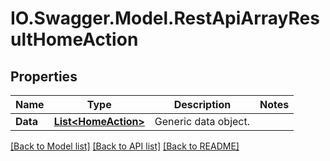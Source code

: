 # IO.Swagger.Model.RestApiArrayResultHomeAction
## Properties

Name | Type | Description | Notes
------------ | ------------- | ------------- | -------------
**Data** | [**List&lt;HomeAction&gt;**](HomeAction.md) | Generic data object. | 

[[Back to Model list]](../README.md#documentation-for-models) [[Back to API list]](../README.md#documentation-for-api-endpoints) [[Back to README]](../README.md)

